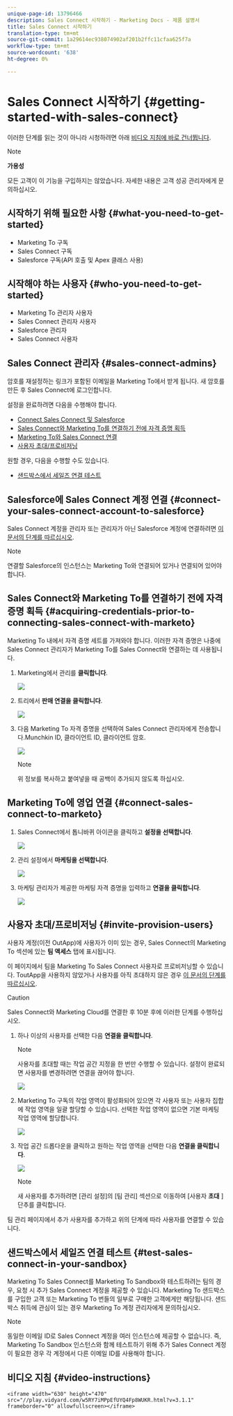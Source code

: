 ```yaml
---
unique-page-id: 13796466
description: Sales Connect 시작하기 - Marketing Docs - 제품 설명서
title: Sales Connect 시작하기
translation-type: tm+mt
source-git-commit: 1a29614ec938074902af201b2ffc11cfaa625f7a
workflow-type: tm+mt
source-wordcount: '638'
ht-degree: 0%

---
```



# Sales Connect 시작하기 {#getting-started-with-sales-connect}

이러한 단계를 읽는 것이 아니라 시청하려면 아래 [비디오 지침에 바로 건너뜁니다](#video).

>[!NOTE]
>
>**가용성**
>
>모든 고객이 이 기능을 구입하지는 않았습니다. 자세한 내용은 고객 성공 관리자에게 문의하십시오.

## 시작하기 위해 필요한 사항 {#what-you-need-to-get-started}

* Marketing To 구독
* Sales Connect 구독
* Salesforce 구독(API 호출 및 Apex 클래스 사용)

## 시작해야 하는 사용자 {#who-you-need-to-get-started}

* Marketing To 관리자 사용자
* Sales Connect 관리자 사용자
* Salesforce 관리자
* Sales Connect 사용자

## Sales Connect 관리자 {#sales-connect-admins}

암호를 재설정하는 링크가 포함된 이메일을 Marketing To에서 받게 됩니다. 새 암호를 만든 후 Sales Connect에 로그인합니다.

설정을 완료하려면 다음을 수행해야 합니다.

* [Connect Sales Connect 및 Salesforce](#sfdc)
* [Sales Connect와 Marketing To를 연결하기 전에 자격 증명 획득](#acquire)
* [Marketing To와 Sales Connect 연결](#mkto)
* [사용자 초대/프로비저닝](#IPU)

원할 경우, 다음을 수행할 수도 있습니다.

* [샌드박스에서 세일즈 연결 테스트](#sandbox)

## Salesforce에 Sales Connect 계정 연결 {#connect-your-sales-connect-account-to-salesforce}

Sales Connect 계정을 관리자 또는 관리자가 아닌 Salesforce 계정에 연결하려면 [이 문서의 단계를 따르십시오](http://docs.marketo.com/x/JwDb).

>[!NOTE]
>
>연결할 Salesforce의 인스턴스는 Marketing To와 연결되어 있거나 연결되어 있어야 합니다.

## Sales Connect와 Marketing To를 연결하기 전에 자격 증명 획득 {#acquiring-credentials-prior-to-connecting-sales-connect-with-marketo}

Marketing To 내에서 자격 증명 세트를 가져와야 합니다. 이러한 자격 증명은 나중에 Sales Connect 관리자가 Marketing To를 Sales Connect와 연결하는 데 사용됩니다.

1. Marketing에서 관리를 **클릭합니다**.

   ![](assets/one.png)

1. 트리에서 **판매 연결을 클릭합니다**.

   ![](assets/two.png)

1. 다음 Marketing To 자격 증명을 선택하여 Sales Connect 관리자에게 전송합니다.Munchkin ID, 클라이언트 ID, 클라이언트 암호.

   ![](assets/3.jpg)

   >[!NOTE]
   >
   >위 정보를 복사하고 붙여넣을 때 공백이 추가되지 않도록 하십시오.

## Marketing To에 영업 연결 {#connect-sales-connect-to-marketo}

1. Sales Connect에서 톱니바퀴 아이콘을 클릭하고 **설정을 선택합니다**.

   ![](assets/four.png)

1. 관리 설정에서 **마케팅을 선택합니다**.

   ![](assets/eight.png)

1. 마케팅 관리자가 제공한 마케팅 자격 증명을 입력하고 **연결을 클릭합니다**.

   ![](assets/credentials.png)

## 사용자 초대/프로비저닝 {#invite-provision-users}

사용자 계정(이전 OutApp)에 사용자가 이미 있는 경우, Sales Connect의 Marketing To 섹션에 있는 **팀 액세스** 탭에 표시됩니다.

이 페이지에서 팀을 Marketing To Sales Connect 사용자로 프로비저닝할 수 있습니다. ToutApp을 사용하지 않았거나 사용자를 아직 초대하지 않은 경우 [이 문서의 단계를 따르십시오](http://docs.marketo.com/display/TOUT/Invite+Team+Members).

>[!CAUTION]
>
>Sales Connect와 Marketing Cloud를 연결한 후 10분 후에 이러한 단계를 수행하십시오.

1. 하나 이상의 사용자를 선택한 다음 **연결을 클릭합니다**.

   >[!NOTE]
   >
   >사용자를 초대할 때는 작업 공간 지정을 한 번만 수행할 수 있습니다. 설정이 완료되면 사용자를 변경하려면 연결을 끊어야 합니다.

   ![](assets/users.png)

1. Marketing To 구독의 작업 영역이 활성화되어 있으면 각 사용자 또는 사용자 집합에 작업 영역을 일괄 할당할 수 있습니다. 선택한 작업 영역이 없으면 기본 마케팅 작업 영역에 할당합니다.

   ![](assets/nine.jpg)

1. 작업 공간 드롭다운을 클릭하고 원하는 작업 영역을 선택한 다음 **연결을 클릭합니다**.

   ![](assets/ten.png)

   >[!NOTE]
   >
   >새 사용자를 추가하려면 [관리 설정]의 [팀 관리] 섹션으로 이동하여 [사용자 **초대** ] 단추를 클릭합니다.

팀 관리 페이지에서 추가 사용자를 추가하고 위의 단계에 따라 사용자를 연결할 수 있습니다.

## 샌드박스에서 세일즈 연결 테스트 {#test-sales-connect-in-your-sandbox}

Marketing To Sales Connect를 Marketing To Sandbox와 테스트하려는 팀의 경우, 요청 시 추가 Sales Connect 계정을 제공할 수 있습니다. Marketing To 샌드박스를 구입한 고객 또는 Marketing To 번들의 일부로 구매한 고객에게만 해당됩니다. 샌드박스 취득에 관심이 있는 경우 Marketing To 계정 관리자에게 문의하십시오.

>[!NOTE]
>
>동일한 이메일 ID로 Sales Connect 계정을 여러 인스턴스에 제공할 수 없습니다. 즉, Marketing To Sandbox 인스턴스와 함께 테스트하기 위해 추가 Sales Connect 계정이 필요한 경우 각 계정에서 다른 이메일 ID를 사용해야 합니다.

## 비디오 지침 {#video-instructions}

`<iframe width="630" height="470" src="//play.vidyard.com/w5RY7iMPpEfUYQ4Fp8WUKR.html?v=3.1.1" frameborder="0" allowfullscreen></iframe>`
